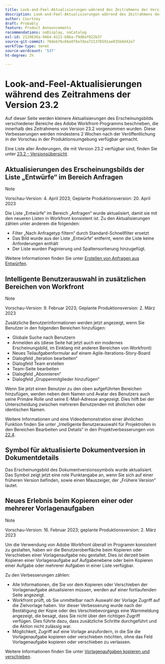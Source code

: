 ```yaml
---
title: Look-and-Feel-Aktualisierungen während des Zeitrahmens der Version 23.2
description: Look-and-Feel-Aktualisierungen während des Zeitrahmens der Version 23.2
author: Courtney
draft: Probably
feature: Product Announcements
recommendations: noDisplay, noCatalog
exl-id: 2120636a-9464-4121-b8ba-f9d0af022b37
source-git-commit: 76deb76c66e8f8a7dea721378591ae035b8d42e7
workflow-type: tm+mt
source-wordcount: '537'
ht-degree: 2%

---
```


# Look-and-Feel-Aktualisierungen während des Zeitrahmens der Version 23.2

Auf dieser Seite werden kleinere Aktualisierungen des Erscheinungsbilds verschiedener Bereiche des Adobe Workfront-Programms beschrieben, die innerhalb des Zeitrahmens von Version 23.2 vorgenommen wurden. Diese Verbesserungen werden mindestens 2 Wochen nach der Veröffentlichung in der Vorschau in der Produktionsumgebung verfügbar gemacht.

Eine Liste aller Änderungen, die mit Version 23.2 verfügbar sind, finden Sie unter [23.2 - Versionsübersicht](/help/quicksilver/product-announcements/product-releases/23.2-release-activity/23-2-release-overview.md).

## Aktualisierungen des Erscheinungsbilds der Liste „Entwürfe“ im Bereich Anfragen

>[!NOTE]
>
>Vorschau-Version: 4. April 2023; Geplante Produktionsversion: 20. April 2023

Die Liste „Entwürfe“ im Bereich „Anfragen“ wurde aktualisiert, damit sie mit den neueren Listen in Workfront konsistent ist.
Zu den Aktualisierungen zählen unter anderem die folgenden:

* Filter „Nach Anfragetyp filtern“ durch Standard-Schnellfilter ersetzt
* Das Bild wurde aus der Liste „Entwürfe“ entfernt, wenn die Liste keine Anforderungen enthält
* Der Liste wurden Paginierung und Spaltensortierung hinzugefügt.

Weitere Informationen finden Sie unter [Erstellen von Anfragen aus Entwürfen](/help/quicksilver/manage-work/requests/create-requests/delete-request-draft.md).

## Intelligente Benutzerauswahl in zusätzlichen Bereichen von Workfront

>[!NOTE]
>
>Vorschau-Version: 9. Februar 2023; Geplante Produktionsversion: 2. März 2023

Zusätzliche Benutzerinformationen werden jetzt angezeigt, wenn Sie Benutzer in den folgenden Bereichen hinzufügen:

* Globale Suche nach Benutzern
* Anmelden als (diese Seite hat jetzt auch ein modernes Erscheinungsbild, im Einklang mit anderen Bereichen von Workfront)
* Neues Teilaufgabenformular auf einem Agile-Iterations-Story-Board
* Dialogfeld „Iteration bearbeiten“
* Dialogfeld Team erstellen
* Team-Seite bearbeiten
* Dialogfeld „Abonnieren“
* Dialogfeld „Gruppenmitglieder hinzufügen“

Wenn Sie jetzt einen Benutzer zu den oben aufgeführten Bereichen hinzufügen, werden neben dem Namen und Avatar des Benutzers auch seine Primäre Rolle und seine E-Mail-Adresse angezeigt. Dies hilft bei der Unterscheidung zwischen mehreren Benutzenden mit ähnlichen oder identischen Namen.

Weitere Informationen und eine Videodemonstration einer ähnlichen Funktion finden Sie unter „Intelligente Benutzerauswahl für Projektrollen in den Bereichen Bearbeiten und Details“ in den Projektverbesserungen von [22.4](/help/quicksilver/product-announcements/product-releases/22.4-release-activity/22-4-project-enhancements.md).

## Symbol für aktualisierte Dokumentversion in Dokumentdetails

Das Erscheinungsbild des Dokumentversionssymbols wurde aktualisiert. Das Symbol zeigt jetzt eine rote Punktangabe an, wenn Sie sich auf einer früheren Version befinden, sowie einen Mauszeiger, der „Frühere Version“ lautet.

## Neues Erlebnis beim Kopieren einer oder mehrerer Vorlagenaufgaben

>[!NOTE]
>
>Vorschau-Version: 16. Februar 2023; geplante Produktionsversion: 2. März 2023

Um die Verwendung von Adobe Workfront überall im Programm konsistent zu gestalten, haben wir die Benutzeroberfläche beim Kopieren oder Verschieben einer Vorlagenaufgabe neu gestaltet. Dies ist derzeit beim Kopieren einer Vorlagenaufgabe auf Aufgabenebene oder beim Kopieren einer Aufgabe oder mehrerer Aufgaben in einer Liste verfügbar.

Zu den Verbesserungen zählen:

* Alle Informationen, die Sie vor dem Kopieren oder Verschieben der Vorlagenaufgabe aktualisieren müssen, werden auf einer fortlaufenden Seite angezeigt.
* Workfront prüft, ob Sie unmittelbar nach Auswahl der Vorlage Zugriff auf die Zielvorlage haben. Vor dieser Verbesserung wurde nach der Bestätigung der Kopie oder des Verschiebevorgangs eine Warnmeldung angezeigt, die besagt, dass Sie nicht über den richtigen Zugriff verfügen. Dies führte dazu, dass zusätzliche Schritte durchgeführt und die Aktion nicht zulässig war.
* Möglichkeit, Zugriff auf eine Vorlage anzufordern, in die Sie die Vorlagenaufgabe kopieren oder verschieben möchten, ohne das Feld Vorlagenaufgabe kopieren oder verschieben zu verlassen.

Weitere Informationen finden Sie unter [Vorlagenaufgaben kopieren und verschieben](/help/quicksilver/manage-work/projects/create-and-manage-templates/copy-and-move-template-tasks.md).
